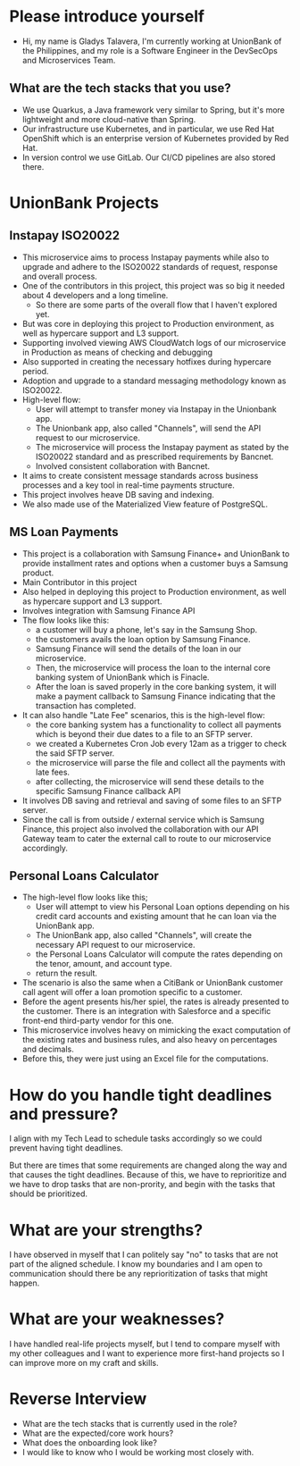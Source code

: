 # Please introduce yourself
- Hi, my name is Gladys Talavera, I'm currently working at UnionBank of the Philippines, and my role is a Software Engineer in the DevSecOps and Microservices Team.

## What are the tech stacks that you use?
- We use Quarkus, a Java framework very similar to Spring, but it's more lightweight and more cloud-native than Spring.
- Our infrastructure use Kubernetes, and in particular, we use Red Hat OpenShift which is an enterprise version of Kubernetes provided by Red Hat. 
- In version control we use GitLab. Our CI/CD pipelines are also stored there.
# UnionBank Projects 

## Instapay ISO20022
- This microservice aims to process Instapay payments while also to upgrade and adhere to the ISO20022 standards of request, response and overall process.
- One of the contributors in this project, this project was so big it needed about 4 developers and a long timeline.
	- So there are some parts of the overall flow that I haven't explored yet.
- But was core in deploying this project to Production environment, as well as hypercare support and L3 support.
- Supporting involved viewing AWS CloudWatch logs of our microservice in Production as means of checking and debugging
- Also supported in creating the necessary hotfixes during hypercare period.
- Adoption and upgrade to a standard messaging methodology known as ISO20022.
- High-level flow:
	- User will attempt to transfer money via Instapay in the Unionbank app.
	- The Unionbank app, also called "Channels", will send the API request to our microservice.
	- The microservice will process the Instapay payment as stated by the ISO20022 standard and as prescribed requirements by Bancnet.
	- Involved consistent collaboration with Bancnet.
- It aims to create consistent message standards across business processes and a key tool in real-time payments structure.
- This project involves heave DB saving and indexing.
- We also made use of the Materialized View feature of PostgreSQL.

## MS Loan Payments
- This project is a collaboration with Samsung Finance+ and UnionBank to provide installment rates and options when a customer buys a Samsung product.
- Main Contributor in this project
- Also helped in deploying this project to Production environment, as well as hypercare support and L3 support.
- Involves integration with Samsung Finance API
- The flow looks like this: 
	- a customer will buy a phone, let's say in the Samsung Shop.
	- the customers avails the loan option by Samsung Finance.
	- Samsung Finance will send the details of the loan in our microservice.
	- Then, the microservice will process the loan to the internal core banking system of UnionBank which is Finacle.
	- After the loan is saved properly in the core banking system, it will make a payment callback to Samsung Finance indicating that the transaction has completed.
- It can also handle "Late Fee" scenarios, this is the high-level flow:
	- the core banking system has a functionality to collect all payments which is beyond their due dates to a file to an SFTP server.
	- we created a Kubernetes Cron Job every 12am as a trigger to check the said SFTP server.
	- the microservice will parse the file and collect all the payments with late fees.
	- after collecting, the microservice will send these details to the specific Samsung Finance callback API
- It involves DB saving and retrieval and saving of some files to an SFTP server.
- Since the call is from outside / external service which is Samsung Finance, this project also involved the collaboration with our API Gateway team to cater the external call to route to our microservice accordingly.

## Personal Loans Calculator
- The high-level flow looks like this;
	- User will attempt to view his Personal Loan options depending on his credit card accounts and existing amount that he can loan via the UnionBank app.
	- The UnionBank app, also called "Channels", will create the necessary API request to our microservice.
	- the Personal Loans Calculator will compute the rates depending on the tenor, amount, and account type.
	- return the result.
- The scenario is also the same when a CitiBank or UnionBank customer call agent will offer a loan promotion specific to a customer.
- Before the agent presents his/her spiel, the rates is already presented to the customer. There is an integration with Salesforce and a specific front-end third-party vendor for this one.
- This microservice involves heavy on mimicking the exact computation of the existing rates and business rules, and also heavy on percentages and decimals.
- Before this, they were just using an Excel file for the computations.

# How do you handle tight deadlines and pressure?
I align with my Tech Lead to schedule tasks accordingly so we could prevent having tight deadlines. 

But there are times that some requirements are changed along the way and that causes the tight deadlines. Because of this, we have to reprioritize and we have to drop tasks that are non-prority, and begin with the tasks that should be prioritized. 

# What are your strengths?
I have observed in myself that I can politely say "no" to tasks that are not part of the aligned schedule. I know my boundaries and I am open to communication should there be any reprioritization of tasks that might happen.

# What are your weaknesses?
I have handled real-life projects myself, but I tend to compare myself with my other colleagues and I want to experience more first-hand projects so I can improve more on my craft and skills.

# Reverse Interview
- What are the tech stacks that is currently used in the role?
- What are the expected/core work hours?
- What does the onboarding look like?
- I would like to know who I would be working most closely with.